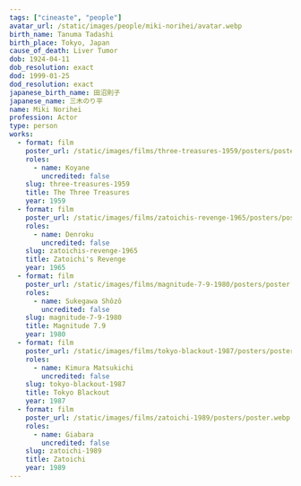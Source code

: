 ```yaml
---
tags: ["cineaste", "people"]
avatar_url: /static/images/people/miki-norihei/avatar.webp
birth_name: Tanuma Tadashi
birth_place: Tokyo, Japan
cause_of_death: Liver Tumor
dob: 1924-04-11
dob_resolution: exact
dod: 1999-01-25
dod_resolution: exact
japanese_birth_name: 田沼則子
japanese_name: 三木のり平
name: Miki Norihei
profession: Actor
type: person
works:
  - format: film
    poster_url: /static/images/films/three-treasures-1959/posters/poster.webp
    roles:
      - name: Koyane
        uncredited: false
    slug: three-treasures-1959
    title: The Three Treasures
    year: 1959
  - format: film
    poster_url: /static/images/films/zatoichis-revenge-1965/posters/poster.webp
    roles:
      - name: Denroku
        uncredited: false
    slug: zatoichis-revenge-1965
    title: Zatoichi's Revenge
    year: 1965
  - format: film
    poster_url: /static/images/films/magnitude-7-9-1980/posters/poster.webp
    roles:
      - name: Sukegawa Shôzô
        uncredited: false
    slug: magnitude-7-9-1980
    title: Magnitude 7.9
    year: 1980
  - format: film
    poster_url: /static/images/films/tokyo-blackout-1987/posters/poster.webp
    roles:
      - name: Kimura Matsukichi
        uncredited: false
    slug: tokyo-blackout-1987
    title: Tokyo Blackout
    year: 1987
  - format: film
    poster_url: /static/images/films/zatoichi-1989/posters/poster.webp
    roles:
      - name: Giabara
        uncredited: false
    slug: zatoichi-1989
    title: Zatoichi
    year: 1989
---
```


